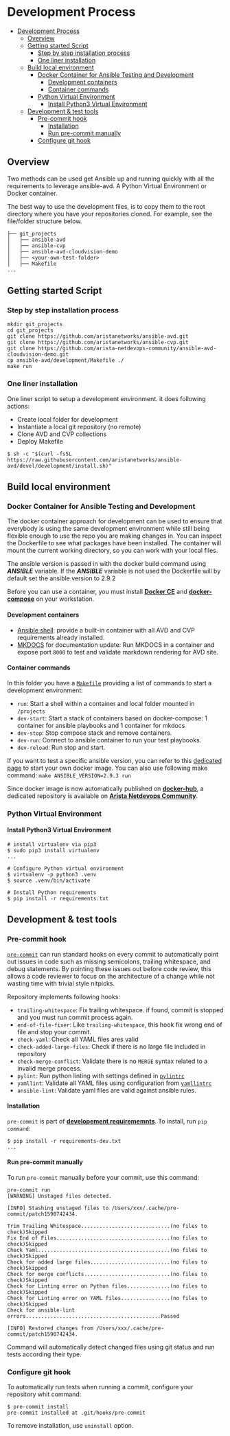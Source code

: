 # Development Process

- [Development Process](#development-process)
  - [Overview](#overview)
  - [Getting started Script](#getting-started-script)
    - [Step by step installation process](#step-by-step-installation-process)
    - [One liner installation](#one-liner-installation)
  - [Build local environment](#build-local-environment)
    - [Docker Container for Ansible Testing and Development](#docker-container-for-ansible-testing-and-development)
      - [Development containers](#development-containers)
      - [Container commands](#container-commands)
    - [Python Virtual Environment](#python-virtual-environment)
      - [Install Python3 Virtual Environment](#install-python3-virtual-environment)
  - [Development & test tools](#development--test-tools)
    - [Pre-commit hook](#pre-commit-hook)
      - [Installation](#installation)
      - [Run pre-commit manually](#run-pre-commit-manually)
    - [Configure git hook](#configure-git-hook)

## Overview

Two methods can be used get Ansible up and running quickly with all the requirements to leverage ansible-avd.
A Python Virtual Environment or Docker container.

The best way to use the development files, is to copy them to the root directory where you have your repositories cloned.
For example, see the file/folder structure below.

```shell
├── git_projects
│   ├── ansible-avd
│   ├── ansible-cvp
│   ├── ansible-avd-cloudvision-demo
│   ├── <your-own-test-folder>
│   ├── Makefile
...
```

## Getting started Script

### Step by step installation process

```shell
mkdir git_projects
cd git_projects
git clone https://github.com/aristanetworks/ansible-avd.git
git clone https://github.com/aristanetworks/ansible-cvp.git
git clone https://github.com/arista-netdevops-community/ansible-avd-cloudvision-demo.git
cp ansible-avd/development/Makefile ./
make run
```

### One liner installation

One liner script to setup a development environment. it does following actions:

- Create local folder for development
- Instantiate a local git repository (no remote)
- Clone AVD and CVP collections
- Deploy Makefile

```shell
$ sh -c "$(curl -fsSL https://raw.githubusercontent.com/aristanetworks/ansible-avd/devel/development/install.sh)"
```

## Build local environment

### Docker Container for Ansible Testing and Development

The docker container approach for development can be used to ensure that everybody is using the same development environment while still being flexible enough to use the repo you are making changes in. You can inspect the Dockerfile to see what packages have been installed.
The container will mount the current working directory, so you can work with your local files.

The ansible version is passed in with the docker build command using ***ANSIBLE*** variable.  If the ***ANSIBLE*** variable is not used the Dockerfile will by default set the ansible version to 2.9.2

Before you can use a container, you must install [__Docker CE__](https://www.docker.com/products/docker-desktop) and [__docker-compose__](https://docs.docker.com/compose/) on your workstation.

#### Development containers

- [Ansible shell](https://hub.docker.com/repository/docker/avdteam/base): provide a built-in container with all AVD and CVP requirements already installed.
- [MKDOCS](https://github.com/titom73/docker-mkdocs) for documentation update: Run MKDOCS in a container and expose port `8000` to test and validate markdown rendering for AVD site.

#### Container commands

In this folder you have a [`Makefile`](./Makefile) providing a list of commands to start a development environment:

- `run`: Start a shell within a container and local folder mounted in `/projects`
- `dev-start`: Start a stack of containers based on docker-compose: 1 container for ansible playbooks and 1 container for mkdocs
- `dev-stop`: Stop compose stack and remove containers.
- `dev-run`: Connect to ansible container to run your test playbooks.
- `dev-reload`: Run stop and start.

If you want to test a specific ansible version, you can refer to this [dedicated page](https://github.com/arista-netdevops-community/docker-avd-base/blob/master/USAGE.md) to start your own docker image. You can also use following make command: `make ANSIBLE_VERSION=2.9.3 run`

Since docker image is now automatically published on [__docker-hub__](https://hub.docker.com/repository/docker/avdteam/base), a dedicated repository is available on [__Arista Netdevops Community__](https://github.com/arista-netdevops-community/docker-avd-base).

### Python Virtual Environment

#### Install Python3 Virtual Environment

```shell
# install virtualenv via pip3
$ sudo pip3 install virtualenv
...
```

```shell
# Configure Python virtual environment
$ virtualenv -p python3 .venv
$ source .venv/bin/activate

# Install Python requirements
$ pip install -r requirements.txt
```

## Development & test tools

### Pre-commit hook

[`pre-commit`](../.pre-commit-config.yaml) can run standard hooks on every commit to automatically point out issues in code such as missing semicolons, trailing whitespace, and debug statements. By pointing these issues out before code review, this allows a code reviewer to focus on the architecture of a change while not wasting time with trivial style nitpicks.

Repository implements following hooks:

- `trailing-whitespace`: Fix trailing whitespace. if found, commit is stopped and you must run commit process again.
- `end-of-file-fixer`: Like `trailing-whitespace`, this hook fix wrong end of file and stop your commit.
- `check-yaml`: Check all YAML files ares valid
- `check-added-large-files`: Check if there is no large file included in repository
- `check-merge-conflict`: Validate there is no `MERGE` syntax related to a invalid merge process.
- `pylint`: Run python linting with settings defined in [`pylintrc`](../pylintrc)
- `yamllint`: Validate all YAML files using configuration from [`yamllintrc`](../.github/yamllintrc)
- `ansible-lint`: Validate yaml files are valid against ansible rules.

#### Installation

`pre-commit` is part of [__developement requirememnts__](./requirements-dev.txt). To install, run `pip command`:

```shell
$ pip install -r requirements-dev.txt
...
```

#### Run pre-commit manually

To run `pre-commit` manually before your commit, use this command:

```shell
pre-commit run
[WARNING] Unstaged files detected.

[INFO] Stashing unstaged files to /Users/xxx/.cache/pre-commit/patch1590742434.

Trim Trailing Whitespace.............................(no files to check)Skipped
Fix End of Files.....................................(no files to check)Skipped
Check Yaml...........................................(no files to check)Skipped
Check for added large files..........................(no files to check)Skipped
Check for merge conflicts............................(no files to check)Skipped
Check for Linting error on Python files..............(no files to check)Skipped
Check for Linting error on YAML files................(no files to check)Skipped
Check for ansible-lint errors............................................Passed

[INFO] Restored changes from /Users/xxx/.cache/pre-commit/patch1590742434.
```

Command will automatically detect changed files using git status and run tests according their type.

### Configure git hook

To automatically run tests when running a commit, configure your repository whit command:

```shell
$ pre-commit install
pre-commit installed at .git/hooks/pre-commit
```

To remove installation, use `uninstall` option.
